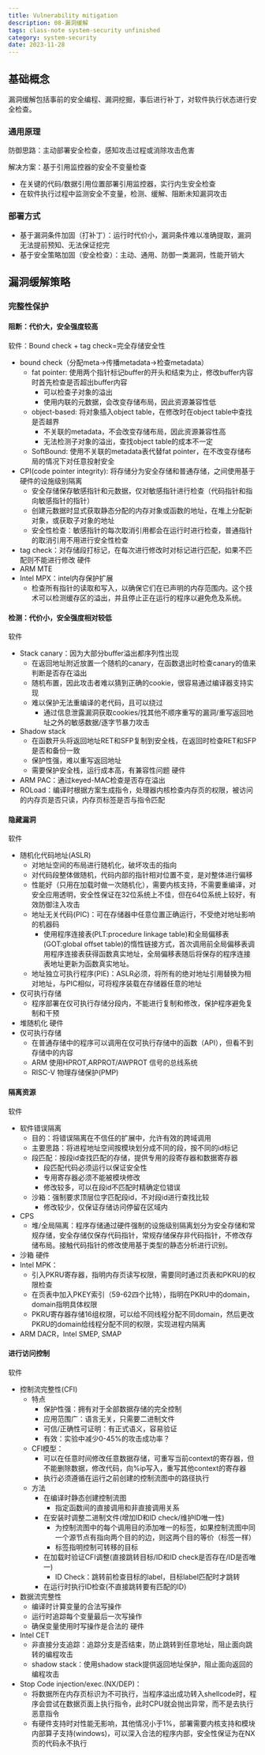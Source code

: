 ```yaml
---
title: Vulnerability mitigation
description: 08-漏洞缓解
tags: class-note system-security unfinished
category: system-security
date: 2023-11-28
---
```

## 基础概念

漏洞缓解包括事前的安全编程、漏洞挖掘，事后进行补丁，对软件执行状态进行安全检查。

### 通用原理
防御思路：主动部署安全检查，感知攻击过程或消除攻击危害

解决方案：基于引用监控器的安全不变量检查
  + 在关键的代码/数据引用位置部署引用监控器，实行内生安全检查
  + 在软件执行过程中监测安全不变量，检测、缓解、阻断未知漏洞攻击

### 部署方式
+ 基于漏洞条件加固（打补丁）：运行时代价小，漏洞条件难以准确提取，漏洞无法提前预知、无法保证挖完
+ 基于安全策略加固（安全检查）：主动、通用、防御一类漏洞，性能开销大

## 漏洞缓解策略
### 完整性保护
#### 阻断：代价大，安全强度较高
软件：Bound check + tag check=完全存储安全性
  + bound check（分配meta->传播metadata->检查metadata）
    + fat pointer: 使用两个指针标记buffer的开头和结束为止，修改buffer内容时首先检查是否超出buffer内容
      + 可以检查子对象的溢出
      + 使用内联的元数据，会改变存储布局，因此资源兼容性低
    + object-based: 将对象插入object table，在修改时在object table中查找是否越界
      + 不关联的metadata，不会改变存储布局，因此资源兼容性高
      + 无法检测子对象的溢出，查找object table的成本不一定
    + SoftBound: 使用不关联的metadata表代替fat pointer，在不改变存储布局的情况下对任意投射安全
  + CPI(code pointer integrity): 将存储分为安全存储和普通存储，之间使用基于硬件的设施级别隔离
    + 安全存储保存敏感指针和元数据，仅对敏感指针进行检查（代码指针和指向敏感指针的指针）
    + 创建元数据时显式获取静态分配的内存对象或函数的地址，在堆上分配新对象，或获取子对象的地址
    + 安全性检查：敏感指针的每次取消引用都会在运行时进行检查，普通指针的取消引用不用进行安全性检查
  + tag check：对存储段打标记，在每次进行修改时对标记进行匹配，如果不匹配则不能进行修改
硬件
  + ARM MTE
  + Intel MPX：intel内存保护扩展
    + 检查所有指针的读取和写入，以确保它们在已声明的内存范围内。这个技术可以检测缓存区的溢出，并且停止正在运行的程序以避免危及系统。

#### 检测：代价小，安全强度相对较低
软件
  + Stack canary：因为大部分buffer溢出都序列性出现
    + 在返回地址附近放置一个随机的canary，在函数退出时检查canary的值来判断是否存在溢出
    + 随机布置，因此攻击者难以猜到正确的cookie，很容易通过编译器支持实现
    + 难以保护无法重编译的老代码，且可以绕过
      + 通过信息泄露漏洞获取cookies/找其他不顺序重写的漏洞/重写返回地址之外的敏感数据/逐字节暴力攻击
  + Shadow stack
    + 在函数开头将返回地址RET和SFP复制到安全栈，在返回时检查RET和SFP是否和备份一致
    + 保护性强，难以重写返回地址
    + 需要保护安全栈，运行成本高，有兼容性问题
硬件
  + ARM PAC：通过keyed-MAC检查是否存在溢出
  + ROLoad：编译时根据方案生成指令，处理器内核检查内存页的权限，被访问的内存页是否只读，内存页标签是否与指令匹配

#### 隐藏漏洞
软件
  + 随机化代码地址(ASLR)
    + 对地址空间的布局进行随机化，破坏攻击的指向
    + 对代码段整体做随机，代码内部的指针相对位置不变，是对整体进行偏移
    + 性能好（只用在加载时做一次随机化），需要内核支持，不需要重编译，对安全应用透明，安全性保证在32位系统上不佳，但在64位系统上较好，有效防御注入攻击
    + 地址无关代码(PIC)：可在存储器中任意位置正确运行，不受绝对地址影响的机器码
      + 使用程序连接表(PLT:procedure linkage table)和全局偏移表(GOT:global offset table)的惰性链接方式，首次调用前全局偏移表调用程序连接表获得函数真实地址，全局偏移表随后将保存的程序连接表地址更新为函数真实地址。
    + 地址独立可执行程序(PIE)：ASLR必须，将所有的绝对地址引用替换为相对地址，与PIC相似，可将程序装载在存储器任意的地址
  + 仅可执行存储
    + 程序部署在仅可执行存储分段内，不能进行复制和修改，保护程序避免复制和干预
  + 堆随机化
硬件
  + 仅可执行存储
    + 在普通存储中的程序可以调用在仅可执行存储中的函数（API），但看不到存储中的内容
    + ARM 使用HPROT,ARPROT/AWPROT 信号的总线系统
    + RISC-V 物理存储保护(PMP)

#### 隔离资源
软件
  + 软件错误隔离
    + 目的：将错误隔离在不信任的扩展中，允许有效的跨域调用
    + 主要思路：将进程地址空间按模块划分成不同的段，按不同的id标记
    + 段匹配：按段id查找匹配的存储，提供专用的段寄存器和数据寄存器
      + 段匹配代码必须运行以保证安全性
      + 专用寄存器必须不能被模块修改
      + 修改较多，可以在段id不匹配时精确定位错误
    + 沙箱：强制要求顶层位字匹配段id，不对段id进行查找比较
      + 修改较少，仅保证存储访问停留在区域内
  + CPS
    + 堆/全局隔离：程序存储通过硬件强制的设施级别隔离划分为安全存储和常规存储，安全存储仅保存代码指针，常规存储保存非代码指针，不修改存储布局。接触代码指针的修改使用基于类型的静态分析进行识别。
  + 沙箱
硬件
  + Intel MPK：
    + 引入PKRU寄存器，指明内存页读写权限，需要同时通过页表和PKRU的权限检查
    + 在页表中加入PKEY索引（59-62四个比特），指明在PKRU中的domain，domain指明具体权限
    + PKRU寄存器存储16组权限，可以给不同线程分配不同domain，然后更改PKRU的domain给线程分配不同的权限，实现进程内隔离
  + ARM DACR，Intel SMEP, SMAP

#### 进行访问控制
软件
  + 控制流完整性(CFI)
    + 特点
      + 保护性强：拥有对于全部数据存储的完全控制
      + 应用范围广：语言无关，只需要二进制文件
      + 可信/正确性可证明：有正式语义，容易验证
      + 有效：实验中减少0-45%的攻击成功率？
    + CFI模型：
      + 可以在任意时间修改任意数据存储，可重写当前context的寄存器，但不能删除数据，修改代码，向%ip写入，重写其他context的寄存器
      + 执行必须遵循在运行之前创建的控制流图中的路径执行
    + 方法
      + 在编译时静态创建控制流图
        + 指定函数间的直接调用和非直接调用关系
      + 在安装时调整二进制文件(增加ID和ID check/维护ID唯一性)
        + 为控制流图中的每个调用目的添加唯一的标签，如果控制流图中同一个源节点有指向两个目的的边，则这两个目的等价（标签一样）
        + 标签指明控制可转移的目标
      + 在加载时验证CFI调整(直接跳转目标/ID和ID check是否存在/ID是否唯一)
        + ID Check：跳转前检查目标的label，目标label匹配时才跳转
      + 在运行时执行ID检查(不直接跳转要有匹配的ID)
  + 数据流完整性
    + 编译时计算变量的合法写操作
    + 运行时追踪每个变量最后一次写操作
    + 确保变量使用时写操作是合法的
硬件
  + Intel CET
    + 非直接分支追踪：追踪分支是否结束，防止跳转到任意地址，阻止面向跳转的编程攻击
    + shadow stack：使用shadow stack提供返回地址保护，阻止面向返回的编程攻击
  + Stop Code injection/exec.(NX/DEP)：
    + 将数据所在内存页标识为不可执行，当程序溢出成功转入shellcode时，程序会尝试在数据页面上执行指令，此时CPU就会抛出异常，而不是去执行恶意指令
    + 有硬件支持时对性能无影响，其他情况小于1%，部署需要内核支持和模块内部算子支持(windows)，可以深入合法的程序内部，安全性保证为在NX页的代码永不执行
